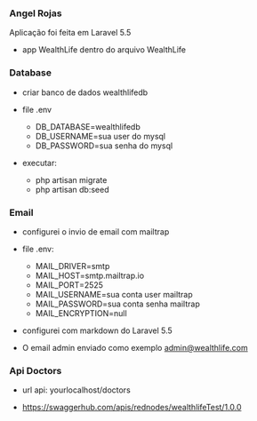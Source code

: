 ### Angel Rojas

Aplicação foi feita em Laravel 5.5 
- app WealthLife dentro do arquivo WealthLife

### Database 

- criar banco de dados wealthlifedb
- file .env
    - DB_DATABASE=wealthlifedb
    - DB_USERNAME=sua user do mysql
    - DB_PASSWORD=sua senha do mysql

- executar:
  - php artisan migrate
  - php artisan db:seed

### Email

- configurei o invio de email com mailtrap
- file .env: 
    - MAIL_DRIVER=smtp
    - MAIL_HOST=smtp.mailtrap.io
    - MAIL_PORT=2525
    - MAIL_USERNAME=sua conta user mailtrap
    - MAIL_PASSWORD=sua conta senha mailtrap
    - MAIL_ENCRYPTION=null

- configurei com markdown do Laravel 5.5
- O email admin enviado como exemplo admin@wealthlife.com

### Api Doctors

- url api: yourlocalhost/doctors

- https://swaggerhub.com/apis/rednodes/wealthlifeTest/1.0.0 
